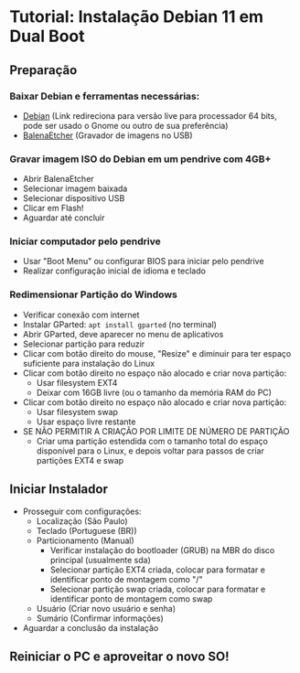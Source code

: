 # Tutorial: Instalação Debian 11 em Dual Boot

## Preparação
### Baixar Debian e ferramentas necessárias:
- [Debian](https://cdimage.debian.org/debian-cd/current-live/amd64/iso-hybrid/) (Link redireciona para versão live para processador 64 bits, pode ser usado o Gnome ou outro de sua preferência)
- [BalenaEtcher](https://www.balena.io/etcher/) (Gravador de imagens no USB)
### Gravar imagem ISO do Debian em um pendrive com 4GB+
- Abrir BalenaEtcher
- Selecionar imagem baixada
- Selecionar dispositivo USB
- Clicar em Flash!
- Aguardar até concluir
### Iniciar computador pelo pendrive 
- Usar "Boot Menu" ou configurar BIOS para iniciar pelo pendrive
- Realizar configuração inicial de idioma e teclado
### Redimensionar Partição do Windows
- Verificar conexão com internet
- Instalar GParted: `apt install gparted` (no terminal)
- Abrir GParted, deve aparecer no menu de aplicativos
- Selecionar partição para reduzir
- Clicar com botão direito do mouse, "Resize" e diminuir para ter espaço suficiente para instalação do Linux
- Clicar com botão direito no espaço não alocado e criar nova partição:
	- Usar filesystem EXT4
	- Deixar com 16GB livre (ou o tamanho da memória RAM do PC)
- Clicar com botão direito no espaço não alocado e criar nova partição:
	- Usar filesystem swap
	- Usar espaço livre restante
- SE NÃO PERMITIR A CRIAÇÃO POR LIMITE DE NÚMERO DE PARTIÇÃO
	- Criar uma partição estendida com o tamanho total do espaço disponível para o Linux, e depois voltar para passos de criar partições EXT4 e swap
	
## Iniciar Instalador
- Prosseguir com configurações:
	- Localização (São Paulo)
	- Teclado (Portuguese (BR))
	- Particionamento (Manual)
		- Verificar instalação do bootloader (GRUB) na MBR do disco principal (usualmente sda)
		- Selecionar partição EXT4 criada, colocar para formatar e identificar ponto de montagem como "/"
		- Selecionar partição swap criada, colocar para formatar e identificar ponto de montagem como swap
	- Usuário (Criar novo usuário e senha)
	- Sumário (Confirmar informações)
- Aguardar a conclusão da instalação

## Reiniciar o PC e aproveitar o novo SO!
